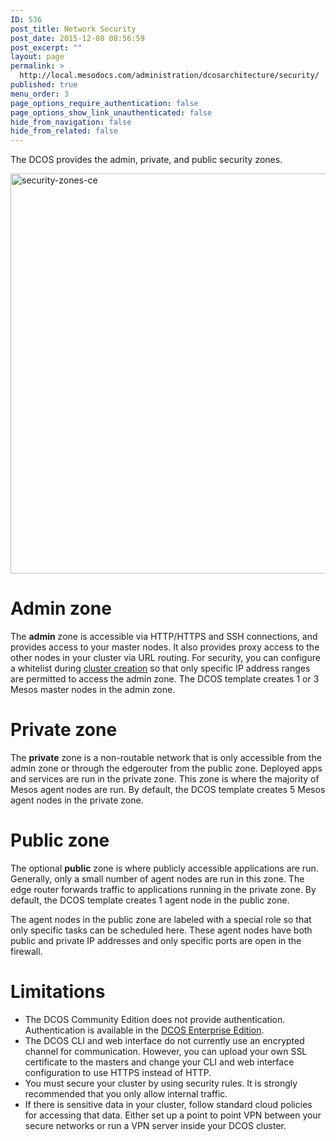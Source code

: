 ```yaml
---
ID: 536
post_title: Network Security
post_date: 2015-12-08 08:56:59
post_excerpt: ""
layout: page
permalink: >
  http://local.mesodocs.com/administration/dcosarchitecture/security/
published: true
menu_order: 3
page_options_require_authentication: false
page_options_show_link_unauthenticated: false
hide_from_navigation: false
hide_from_related: false
---
```

The DCOS provides the admin, private, and public security zones.

<a href="https://docs.mesosphere.com/wp-content/uploads/2015/12/security-zones-ce.jpg" rel="attachment wp-att-1583"><img src="https://docs.mesosphere.com/wp-content/uploads/2015/12/security-zones-ce-800x640.jpg" alt="security-zones-ce" width="800" height="640" class="alignnone size-large wp-image-1583" /></a>

# Admin zone

The **admin** zone is accessible via HTTP/HTTPS and SSH connections, and provides access to your master nodes. It also provides proxy access to the other nodes in your cluster via URL routing. For security, you can configure a whitelist during [cluster creation][1] so that only specific IP address ranges are permitted to access the admin zone. The DCOS template creates 1 or 3 Mesos master nodes in the admin zone.

# Private zone

The **private** zone is a non-routable network that is only accessible from the admin zone or through the edgerouter from the public zone. Deployed apps and services are run in the private zone. This zone is where the majority of Mesos agent nodes are run. By default, the DCOS template creates 5 Mesos agent nodes in the private zone.

# Public zone

The optional **public** zone is where publicly accessible applications are run. Generally, only a small number of agent nodes are run in this zone. The edge router forwards traffic to applications running in the private zone. By default, the DCOS template creates 1 agent node in the public zone.

The agent nodes in the public zone are labeled with a special role so that only specific tasks can be scheduled here. These agent nodes have both public and private IP addresses and only specific ports are open in the firewall.

<!-- add more details around public zone -->

# Limitations

*   The DCOS Community Edition does not provide authentication. Authentication is available in the <a href="https://mesosphere.com/product/#" target="_blank">DCOS Enterprise Edition</a>. 
*   The DCOS CLI and web interface do not currently use an encrypted channel for communication. However, you can upload your own SSL certificate to the masters and change your CLI and web interface configuration to use HTTPS instead of HTTP.
*   You must secure your cluster by using security rules. It is strongly recommended that you only allow internal traffic.
*   If there is sensitive data in your cluster, follow standard cloud policies for accessing that data. Either set up a point to point VPN between your secure networks or run a VPN server inside your DCOS cluster.

 [1]: ../../../getting-started/installing/